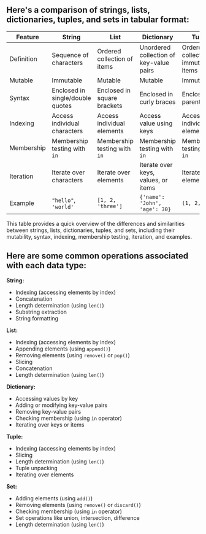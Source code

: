 ## Here's a comparison of strings, lists, dictionaries, tuples, and sets in tabular format:

| Feature        | String                           | List                              | Dictionary                                 | Tuple                                 | Set                                |
|----------------|----------------------------------|-----------------------------------|--------------------------------------------|---------------------------------------|------------------------------------|
| Definition     | Sequence of characters           | Ordered collection of items       | Unordered collection of key-value pairs   | Ordered collection of immutable items | Unordered collection of unique items |
| Mutable        | Immutable                        | Mutable                           | Mutable                                    | Immutable                             | Mutable                            |
| Syntax         | Enclosed in single/double quotes | Enclosed in square brackets       | Enclosed in curly braces                   | Enclosed in parentheses              | Enclosed in curly braces          |
| Indexing       | Access individual characters     | Access individual elements        | Access value using keys                    | Access individual elements           | No indexing                       |
| Membership     | Membership testing with `in`      | Membership testing with `in`      | Membership testing with `in`                | Membership testing with `in`         | Membership testing with `in`     |
| Iteration      | Iterate over characters          | Iterate over elements             | Iterate over keys, values, or items        | Iterate over elements                | Iterate over elements             |
| Example        | `"hello"`, `'world'`             | `[1, 2, 'three']`                 | `{'name': 'John', 'age': 30}`              | `(1, 2, 3)`                           | `{1, 2, 3}`                       |

This table provides a quick overview of the differences and similarities between strings, lists, dictionaries, tuples, and sets, including their mutability, syntax, indexing, membership testing, iteration, and examples.


## Here are some common operations associated with each data type:

**String:**
- Indexing (accessing elements by index)
- Concatenation
- Length determination (using `len()`)
- Substring extraction
- String formatting

**List:**
- Indexing (accessing elements by index)
- Appending elements (using `append()`)
- Removing elements (using `remove()` or `pop()`)
- Slicing
- Concatenation
- Length determination (using `len()`)

**Dictionary:**
- Accessing values by key
- Adding or modifying key-value pairs
- Removing key-value pairs
- Checking membership (using `in` operator)
- Iterating over keys or items

**Tuple:**
- Indexing (accessing elements by index)
- Slicing
- Length determination (using `len()`)
- Tuple unpacking
- Iterating over elements

**Set:**
- Adding elements (using `add()`)
- Removing elements (using `remove()` or `discard()`)
- Checking membership (using `in` operator)
- Set operations like union, intersection, difference
- Length determination (using `len()`)
